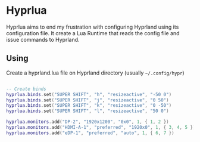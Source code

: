 # Hyprlua

Hyprlua aims to end my frustration with configuring Hyprland using its configuration file.
It create a Lua Runtime that reads the config file and issue commands to Hyprland.


## Using

Create a hyprland.lua file on Hyprland directory (usually `~/.config/hypr`)

```lua

-- Create binds
hyprlua.binds.set("SUPER SHIFT", "h", "resizeactive", "-50 0")
hyprlua.binds.set("SUPER SHIFT", "j", "resizeactive", "0 50")
hyprlua.binds.set("SUPER SHIFT", "k", "resizeactive", "0 -50")
hyprlua.binds.set("SUPER SHIFT", "l", "resizeactive", "50 0")

hyprlua.monitors.add("DP-2", "1920x1200", "0x0", 1, { 1, 2 })
hyprlua.monitors.add("HDMI-A-1", "preferred", "1920x0", 1, { 3, 4, 5 })
hyprlua.monitors.add("eDP-1", "preferred", "auto", 1, { 6, 7 })
```
